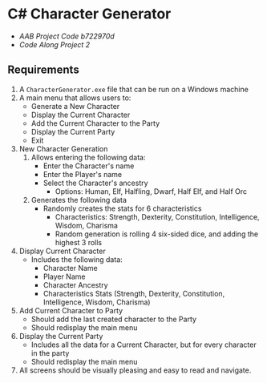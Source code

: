 # C# Character Generator

- *AAB Project Code b722970d*
- *Code Along Project 2*

## Requirements

1. A `CharacterGenerator.exe` file that can be run on a Windows machine
1. A main menu that allows users to:
    - Generate a New Character
    - Display the Current Character
    - Add the Current Character to the Party
    - Display the Current Party
    - Exit
1. New Character Generation
    1. Allows entering the following data:
        - Enter the Character's name
        - Enter the Player's name
        - Select the Character's ancestry
            - Options: Human, Elf, Halfling, Dwarf, Half Elf, and Half Orc
    1. Generates the following data
        - Randomly creates the stats for 6 characteristics
            - Characteristics: Strength, Dexterity, Constitution, Intelligence, Wisdom, Charisma
            - Random generation is rolling 4 six-sided dice, and adding the highest 3 rolls
1. Display Current Character
    - Includes the following data:
        - Character Name
        - Player Name
        - Character Ancestry
        - Characteristics Stats (Strength, Dexterity, Constitution, Intelligence, Wisdom, Charisma)
1. Add Current Character to Party
    - Should add the last created character to the Party
    - Should redisplay the main menu
1. Display the Current Party
    - Includes all the data for a Current Character, but for every character in the party
    - Should redisplay the main menu
1. All screens should be visually pleasing and easy to read and navigate.
